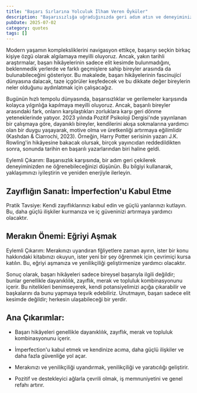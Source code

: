 ```yaml
---
title: "Başarı Sırlarına Yolculuk İlham Veren Öyküler"
description: "Başarısızlığa uğradığınızda geri adım atın ve deneyiminizden ne öğrenebileceğinizi yansıtın. Bu b..."
pubDate: 2025-07-02
category: quotes
tags: []
---
```


Modern yaşamın kompleksliklerini navigasyon ettikçe, başarıyı seçkin birkaç kişiye özgü olarak algılamaya meyilli oluyoruz. Ancak, yakın tarihli araştırmalar, başarı hikâyelerinin sadece elit kesimde bulunmadığını, beklenmedik yerlerde ve farklı geçmişlere sahip bireyler arasında da bulunabileceğini gösteriyor. Bu makalede, başarı hikâyelerinin fascinující dünyasına dalacak, taze içgörüler keşfedecek ve bu dikkate değer bireylerin neler olduğunu aydınlatmak için çalışacağız.

Bugünün hızlı tempolu dünyasında, başarısızlıklar ve gerilemeler karşısında kolayca yılgınlığa kapılmaya meyilli oluyoruz. Ancak, başarılı bireyler arasındaki fark, onların karşılaştıkları zorluklara karşı geri dönme yeteneklerinde yatıyor. 2023 yılında Pozitif Psikoloji Dergisi'nde yayınlanan bir çalışmaya göre, dayanıklı bireyler, kendilerini akışa sokmalarına yardımcı olan bir duygu yaşayarak, motive olma ve üretkenliği artırmaya eğilimlidir (Kashdan & Ciarrochi, 2023). Örneğin, Harry Potter serisinin yazarı J.K. Rowling'in hikâyesine bakacak olursak, birçok yayıncıdan reddedildikten sonra, sonunda tarihin en başarılı yazarlarından biri haline geldi.

Eylemli Çıkarım: Başarısızlık karşısında, bir adım geri çekilerek deneyiminizden ne öğrenebileceğinizi düşünün. Bu bilgiyi kullanarak, yaklaşımınızı iyileştirin ve yeniden enerjiyle ilerleyin.

## Zayıflığın Sanatı: İmperfection'u Kabul Etme

Pratik Tavsiye: Kendi zayıflıklarınızı kabul edin ve güçlü yanlarınızı kutlayın. Bu, daha güçlü ilişkiler kurmanıza ve iç güveninizi artırmaya yardımcı olacaktır.

## Merakın Önemi: Eğriyi Aşmak

Eylemli Çıkarım: Merakınızı uyandıran fğliyetlere zaman ayırın, ister bir konu hakkındaki kitabınızı okuyun, ister yeni bir şey öğrenmek için çevrimiçi kursa katılın. Bu, eğriyi aşmanıza ve yenilikçiliği geliştirmenize yardımcı olacaktır.

Sonuç olarak, başarı hikâyeleri sadece bireysel başarıyla ilgili değildir; bunlar genellikle dayanıklılık, zayıflık, merak ve topluluk kombinasyonunu içerir. Bu nitelikleri benimseyerek, kendi potansiyelimizi açığa çıkarabilir ve başkalarını da bunu yapmaya teşvik edebiliriz. Unutmayın, başarı sadece elit kesimde değildir; herkesin ulaşabileceği bir yerdir.

## Ana Çıkarımlar:

* Başarı hikâyeleri genellikle dayanıklılık, zayıflık, merak ve topluluk kombinasyonunu içerir.

* İmperfection'u kabul etmek ve kendinize acıma, daha güçlü ilişkiler ve daha fazla güvenliğe yol açar.

* Merakınızı ve yenilikçiliği uyandırmak, yenilikçiliği ve yaratıcılığı geliştirir.

* Pozitif ve destekleyici ağlarla çevrili olmak, iş memnuniyetini ve genel refahı artırır.